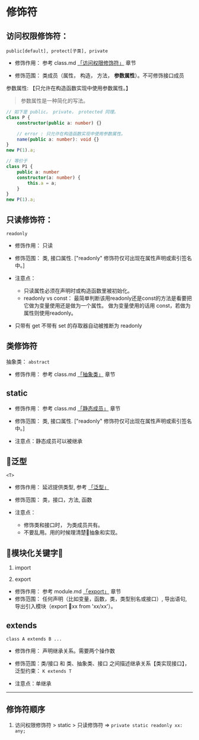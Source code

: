 # 修饰符

## 访问权限修饰符：
`public[default], protect[子类], private`

- 修饰作用： 参考 class.md [「访问权限修饰符」](./class.md) 章节

- 修饰范围： 类成员（属性， 构造， 方法， __参数属性__）。不可修饰接口成员

参数属性: 【只允许在构造函数实现中使用参数属性。】

> 参数属性是一种简化的写法。
```typescript
// 如下是 public。 private， protected 同理。
class P {
    constructor(public a: number) {}

    // error : 只允许在构造函数实现中使用参数属性。
    name(public a: number): void {}
}
new P(1).a;

// 等价于
class P1 {
    public a: number
    constructor(a: number) {
        this.a = a;
    }
}
new P(1).a;
```


## 只读修饰符：
`readonly`

- 修饰作用： 只读

- 修饰范围： 类, 接口属性. ["readonly" 修饰符仅可出现在属性声明或索引签名中。]

- 注意点：
    - 只读属性必须在声明时或构造函数里被初始化。
    - readonly vs const： 最简单判断该用readonly还是const的方法是看要把它做为变量使用还是做为一个属性。 做为变量使用的话用 const，若做为属性则使用readonly。

- 只带有 get 不带有 set 的存取器自动被推断为 readonly


## 类修饰符

抽象类： `abstract`

- 修饰作用： 参考 class.md [「抽象类」](./class.md) 章节


## static

- 修饰作用： 参考 class.md [「静态成员」](./class.md) 章节

- 修饰范围： 类, 接口属性. ["readonly" 修饰符仅可出现在属性声明或索引签名中。]

- 注意点：静态成员可以被继承


## 泛型
`<T>`

- 修饰作用： 延迟提供类型, 参考 [「泛型」](./Generics.md)

- 修饰范围： 类，接口，方法, 函数

- 注意点：
    - 修饰类和接口时， 为类成员共有。
    - 不要乱用。用的时候理清楚抽象和实现。



## 模块化关键字

1. import

2. export
- 修饰作用： 参考 module.md [「export」](./module.md) 章节
- 修饰范围： 任何声明（比如变量，函数，类，类型别名或接口）, 导出语句, 导出引入模块（export xx from 'xx/xx'）。


## extends
`class A extends B ...`

- 修饰作用： 声明继承关系。需要两个操作数

- 修饰范围：类/接口 和 类、抽象类、接口 之间描述继承关系【类实现接口】， 泛型约束： `K extends T`

- 注意点：单继承



----


## 修饰符顺序

1. 访问权限修饰符 > static  > 只读修饰符 => `private static readonly xx: any;`
